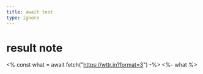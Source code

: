```yaml
---
title: await test	
type: ignore
---
```

# result note
<%  const what = await fetch("https://wttr.in?format=3") -%>
<%- what %>
